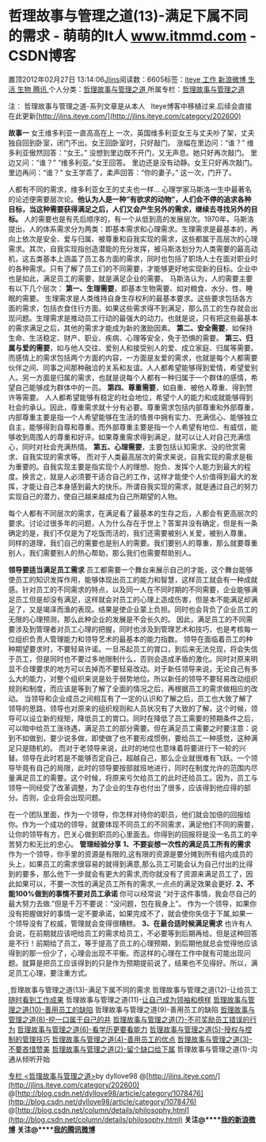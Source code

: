 
# 哲理故事与管理之道(13)-满足下属不同的需求 - 萌萌的It人 www.itmmd.com - CSDN博客


置顶2012年02月27日 13:14:06[Jlins](https://me.csdn.net/dyllove98)阅读数：6605标签：[iteye																](https://so.csdn.net/so/search/s.do?q=iteye&t=blog)[工作																](https://so.csdn.net/so/search/s.do?q=工作&t=blog)[新浪微博																](https://so.csdn.net/so/search/s.do?q=新浪微博&t=blog)[生活																](https://so.csdn.net/so/search/s.do?q=生活&t=blog)[生物																](https://so.csdn.net/so/search/s.do?q=生物&t=blog)[腾讯																](https://so.csdn.net/so/search/s.do?q=腾讯&t=blog)[
							](https://so.csdn.net/so/search/s.do?q=生物&t=blog)[
																					](https://so.csdn.net/so/search/s.do?q=生活&t=blog)个人分类：[哲理故事与管理之道																](https://blog.csdn.net/dyllove98/article/category/1078476)
[
																					](https://so.csdn.net/so/search/s.do?q=生活&t=blog)所属专栏：[哲理故事与管理之道](https://blog.csdn.net/column/details/philosophy.html)[
							](https://so.csdn.net/so/search/s.do?q=生活&t=blog)
[
																	](https://so.csdn.net/so/search/s.do?q=新浪微博&t=blog)
[
				](https://so.csdn.net/so/search/s.do?q=工作&t=blog)
[
			](https://so.csdn.net/so/search/s.do?q=工作&t=blog)
[
		](https://so.csdn.net/so/search/s.do?q=iteye&t=blog)

注： 哲理故事与管理之道-系列文章是从本人   Iteye博客中移植过来.后续会直接在此更新[http://jlins.iteye.com/](http://jlins.iteye.com/category/202600)

**故事一**
女王维多利亚一直高高在上
一次，英国维多利亚女王与丈夫吵了架，丈夫独自回到卧室，闭门不出。女王回卧室时，只好敲门。
涨幅在里边问：“谁？”
维多利亚傲然回答：“女王。”
没想到里边既不开门，又无声息。她只好再次敲门。
里边又问：“谁？”
“维多利亚。”女王回答。
里边还是没有动静。女王只好再次敲门。
里边再问：“谁？”
女王学乖了，柔声回答：“你的妻子。”
这一次，门开了。

人都有不同的需求，维多利亚女王的丈夫也一样...
心理学家马斯洛一生中最著名的论述便需要层次论。**他认为人是一种“有欲求的动物”，人们会不停的追求各种目标，当这种需要获得满足之后，人们又会产生另外的需求，继续去寻找另外的目标。**
人的需要也是有先后顺序的，有一个从低到高的发展层次。1970年，马斯洛提出，人的体系需求分为两类：即基本需求和心理需求。生理需求是最基本的，再向上依次是安全、爱与归属、被尊重和自我实现的需求，这些都属于高层次的心理需求。其次，自我实现指创造潜能的充分发挥，被马斯洛划分为人类需要的最高动机，这五类基本上涵盖了员工各方面的需求，同时也包括了职场人士在面对职业时的各种需求。只有了解了员工们的不同需要，才能够更好地实现新的目标。企业中也是如此，满足员工的需要，就是满足企业的需要。
马斯洛认为，人的需要主要有以下几个层次：
**第一、生理需要**，即基本生物需要、如对粮食、水分、性、睡眠的需要。
生理需求是人类维持自身生存权利的最基本要求。这些要求包括各方面的需求，包括衣食住行方面。如果这些需求得不到满足，那么员工的生存就会出现问题。生理需求是推动员工行动的最强大的动力。也就是说，只有把这些最基本的需求满足之后，其他的需求才能成为新的激励因素。
**第二、安全需要**，如保持生命、生活稳定、财产、职业、疾病、心理等安全，免于恐惧的需要。
**第三、归属与爱的需要**，如与他人交往、爱别人和接受别人的爱、成立家庭、归属等需要。
而感情上的需求包括两个方面的内容，一方面是友爱的需求，也就是每个人都需要伙伴之间、同事之间那种融洽的关系和友谊。人人都希望能够得到爱情，希望爱别人。另一方面是归属的需求，也就是说每个人都有一种归属于一个群体的感情，希望自己能够成为群体中的一员。
**第四、尊重需要**，如自重、被他人尊重、得到赞许等需要。
人人都希望能够有稳定的社会地位，希望个人的能力和成就能够得到社会的承认。因此，尊重需求就十分有必要。尊重需求包括内部尊重和外部尊重，内部尊重主要是指一个人希望能够在生活的情景中拥有实力、充满信心、能够独立自主，能够得到自尊和尊重。而外部尊重主要是指一个人希望有地位、有威信，能够收到周围人的尊重和好评。如果尊重需求得到满足，就可以让人对自己充满信心，同时对社会充满热情。
**第五、心理需要**，主要包括认知需求、没的欣赏需求、自我实现的需求等。
而对于人类最高层次的需求来说，自我实现的需求是极为重要的。自我实现主要是指实现个人的理想、抱负、发挥个人能力到最大的程度。换言之，就是人必须要干适合自己的工作，这样才能使个人价值得到最大的发挥，才能让自己本身感到最大的快乐。所谓自我实现的需求，就是通过自己的努力实现自己的潜力，使自己越来越成为自己所期望的人物。

每个人都有不同层次的需求，在满足看了最基本的生存之后，人都会有更高层次的要求。讨论过很多年的问题，人为什么存在于世上？答案并没有确定，但是有一条确定的是，我们不仅是为了吃饭而活的，我们还需要被别人关爱，被别人尊重。
同样的道理，我们自己的需要也是别人的需要。我们要别人的尊重，那么就要尊重别人，我们需要别人的热心帮助，那么我们也需要帮助别人。

**领导要适当满足员工需求**
员工都需要一个舞台来展示自己的才能，这个舞台能够使员工的知识发挥作用，能够体现出员工的能力和智慧，这样员工就会有一种成就感。针对员工的不同需求的特点，以及同一人在不同时期的不同需要，企业能够满足员工但是却没有满足，这样就会对员工的心理上造成伤害，但是本不能满足却满足了，又是竭泽而渔的表现。结果是使企业蒙上负担。同时也会背负了企业员工的无限的心理预测，那么此种企业的发展是不会长久的。
因此，满足员工的不同需要涉及到管理者对员工心理的把握，同时也涉及到管理艺术和技巧，也是考核每一位组织负责人管理能力和领导艺术的最基本的能力指数。
领导在面临着员工的种种期望要求时，不要轻易许诺。一旦吊起员工的胃口，到后来无法兑现，将会失信于员工，但是同时也不要过多地限制什么，否则会造成矛盾的激化。同时对原来明显不合理要求的地方可以去掉而不要轻易改动。对于新任领导来说，无论自己有多么大的能力，对整个组织来说是处于弱势地位。所以新任的领导不要轻易改动组织规则和制度，而应该是等到了解了全面的情况之后，再根据员工的需求做相应的改动。
当领导和企业成员之间相互有了一定的认识和了解之后，员工也大致了解了领导的思路，领导也对原来的组织规则和人员状况有了大致的了解，这个时候，领导可以设立新的规矩，降低员工的胃口。同时在降低了员工需要的预期条件之后，可以暗中给员工涨待遇，满足员工的部分需要。但在满足员工需要之时要注意：说到不如做到，要少说多做，即使做了也不要形成惯例，要给员工一种感觉，这种满足只是随机的。
而对于老领导来说，此时的地位也意味着将要进行下一轮的兴替。领导在此时若是不能够否定自己，超越自己，那么企业就很难有飞跃。一个领导毕竟有自己的局限，此时的领导要按部就班地进行，同时在制度允许的范围内尽量满足员工的需要。这个时候，将原来亏欠给员工的此时还给员工。因为，员工与领导一同经受了改革调整，为了企业的生存也付出了很多，应该得到他应得的部分。否则，企业将会出现问题。

在一个团队里面，作为一个领导，你怎样对待你的职员，他们就会加倍的回报给你。作为一个成功的领导，就要体现不同员工的不同需求，满足他们不同的需要，让你的领导有方，巴关心做到职员的心里面去。你得到的回报将是没一名员工的辛苦努力和无比的忠心。
**管理经验分享**
**1、不要妄想一次性的满足员工所有的需求**
作为一个领导，你手里的资源是有限的,这有限的资源是要分摊到所有组内成员的头上，如果员工的需求很容易的就得到满意,那么员工可能会认为自己付出的比得到的要多，那么他下一步就会有更大的需求,而你就没有了资源来满足员工了，因此如果可以，不要一次性的满足员工所有的需求,一点点的满足效果会更好.
**2、不能100%做到的事情不要对员工承诺**
你可以经常说 “对于这件事情，我会尽自己的最大努力去做.”但是千万不要说：“没问题，包在我身上”。
作为一个领导，如果你没有把握做好的事情一定不要承诺，如果完成不了，就会使你失信于下属,如果一个领导没有了权威，管理就会变得很糟糕。
**3、在最合适时候满足需求**
也许有人会说，在前期就应该吧给员工的需求给员工，不必要等到后期再给。但是这种回答是不行！前期给了员工，等于提高了员工的心理预期，到后期他就总会觉得他应该得到的那一份少了，心理会出现不平衡。而这样的心理在工作中就有可能出现问题。就算是把员工应该得到的只是作为预期提前说了，结果也不见得好。所以，满足员工心理，要注重方式。

[ ](http://blog.csdn.net/dyllove98/article/details/7286616)哲理故事与管理之道(13)-满足下属不同的需求
哲理故事与管理之道(12)-让给员工[随时看到工作成果](http://blog.csdn.net/dyllove98/article/details/7290656)
哲理故事与管理之道(11)-[让自己成为领袖和榜样](http://blog.csdn.net/dyllove98/article/details/7286616)
[哲理故事与管理之道(10)-善用员工的缺陷](http://blog.csdn.net/dyllove98/article/details/7281921)
哲理故事与管理之道(9)-善用员工的缺陷
[哲理故事与管理之道(8)-挖一口属于自己的井](http://blog.csdn.net/dyllove98/article/details/7275320)
[哲理故事与管理之道(7)-不可奖励员工错误的行为](http://blog.csdn.net/dyllove98/article/details/7266950)
[哲理故事与管理之道(6)-看学历更要看能力](http://blog.csdn.net/dyllove98/article/details/7266936)
[哲理故事与管理之道(5)-授权与控制的管理技巧](http://blog.csdn.net/dyllove98/article/details/7261882)
[哲理故事与管理之道(4)-善用员工的优点](http://blog.csdn.net/dyllove98/article/details/7261871)
[哲理故事与管理之道(3)-不要吝惜赞美](http://blog.csdn.net/dyllove98/article/details/7261853)
[哲理故事与管理之道(2)-留个缺口给下属](http://blog.csdn.net/dyllove98/article/details/7261814)
哲理故事与管理之道(1)-沟通从倾听开始


[专栏 ](http://blog.csdn.net/column/details/philosophy.html)[<哲理故事与管理之道>](http://blog.csdn.net/column/details/philosophy.html)by dyllove98
@[http://jlins.iteye.com/](http://jlins.iteye.com/category/202600)
@[http://blog.csdn.net/dyllove98/article/category/1078476](http://blog.csdn.net/dyllove98/article/category/1078476)
@[http://blog.csdn.net/column/details/philosophy.html](http://blog.csdn.net/column/details/philosophy.html)
**关注@****[我的新浪微博](http://weibo.com/dyllove98)**
**关注@****[我的腾讯微博](http://t.qq.com/dyllove98)**

<script type="text/javascript" src="http://pagead2.googlesyndication.com/pagead/show_ads.js"></script>

